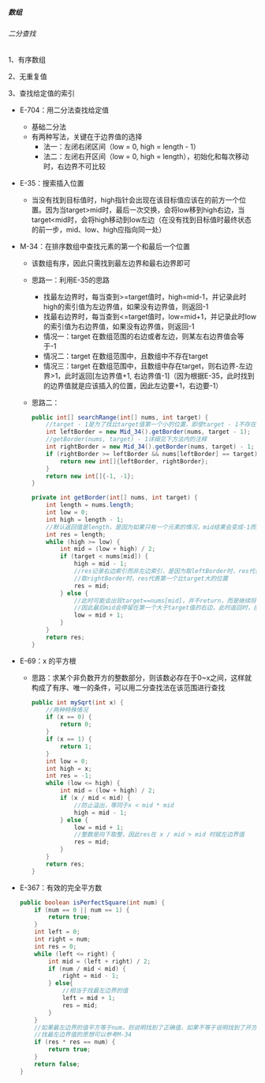 ##### 数组

###### 二分查找

1、有序数组

2、无重复值

3、查找给定值的索引

- E-704：用二分法查找给定值
  - 基础二分法
  - 有两种写法，关键在于边界值的选择
      - 法一：左闭右闭区间（low = 0, high = length - 1）
      - 法二：左闭右开区间（low = 0, high = length），初始化和每次移动时，右边界不可比较

- E-35：搜索插入位置
    - 当没有找到目标值时，high指针会出现在该目标值应该在的前方一个位置。因为当target>mid时，最后一次交换，会将low移到high右边，当target<mid时，会将high移动到low左边（在没有找到目标值时最终状态的前一步，mid、low、high应指向同一处）

- M-34：在排序数组中查找元素的第一个和最后一个位置

    - 该数组有序，因此只需找到最左边界和最右边界即可

    - 思路一：利用E-35的思路

        - 找最左边界时，每当查到>=target值时，high=mid-1，并记录此时high的索引值为左边界值，如果没有边界值，则返回-1
        - 找最右边界时，每当查到<=target值时，low=mid+1，并记录此时low的索引值为右边界值，如果没有边界值，则返回-1
        - 情况一：target 在数组范围的右边或者左边，则某左右边界值会等于-1
        - 情况二：target 在数组范围中，且数组中不存在target
        - 情况三：target 在数组范围中，且数组中存在target，则右边界-左边界>1，此时返回[左边界值+1, 右边界值-1]（因为根据E-35，此时找到的边界值就是应该插入的位置，因此左边要+1，右边要-1）

    - 思路二：

        ```java
        public int[] searchRange(int[] nums, int target) {
            //target - 1是为了找比target值第一个小的位置，即使target - 1不存在，res返回的也是第一个小的位置的索引值，参考E-35
            int leftBorder = new Mid_34().getBorder(nums, target - 1);
            //getBorder(nums, target) - 1详细见下方法内的注释
            int rightBorder = new Mid_34().getBorder(nums, target) - 1;
            if (rightBorder >= leftBorder && nums[leftBorder] == target) {
                return new int[]{leftBorder, rightBorder};
            }
            return new int[]{-1, -1};
        }
        
        private int getBorder(int[] nums, int target) {
            int length = nums.length;
            int low = 0;
            int high = length - 1;
            //默认返回值是length，是因为如果只有一个元素的情况，mid结果会变成-1而造成错误
            int res = length;
            while (high >= low) {
                int mid = (low + high) / 2;
                if (target < nums[mid]) {
                    high = mid - 1;
                    //res记录右边索引而非左边索引，是因为取leftBorder时，res代表第一个比target小的位置的下一个索引
                    //取rightBorder时，res代表第一个比target大的位置
                    res = mid;
                } else {
                    //此时可能会出现target==nums[mid]，并不return，而是继续将low+1，进一步“压缩”左边的空间，
                    //因此最后mid会停留在第一个大于target值的右边，此时返回时，应将return值-1
                    low = mid + 1;
                }
            }
            return res;
        }
        ```

- E-69：x 的平方根

    - 思路：求某个非负数开方的整数部分，则该数必存在于0~x之间，这样就构成了有序、唯一的条件，可以用二分查找法在该范围进行查找

        ```java
        public int mySqrt(int x) {
            //两种特殊情况
            if (x == 0) {
                return 0;
            }
            if (x == 1) {
                return 1;
            }
            int low = 0;
            int high = x;
            int res = -1;
            while (low <= high) {
                int mid = (low + high) / 2;
                if (x / mid < mid) {
                    //防止溢出，等同于x < mid * mid
                    high = mid - 1;
                } else {
                    low = mid + 1;
                    //整数是向下取整，因此res在 x / mid > mid 时赋左边界值
                    res = mid;
                }
            }
            return res;
        }
        ```

- E-367：有效的完全平方数

  ```java
  public boolean isPerfectSquare(int num) {
      if (num == 0 || num == 1) {
          return true;
      }
      int left = 0;
      int right = num;
      int res = 0;
      while (left <= right) {
          int mid = (left + right) / 2;
          if (num / mid < mid) {
              right = mid - 1;
          } else{
              //相当于找最左边界的值
              left = mid + 1;
              res = mid;
          }
      }
      //如果最左边界的值平方等于num，则说明找到了正确值，如果不等于说明找到了开方值的整数部分
      //找最左边界值的思想可以参考M-34
      if (res * res == num) {
          return true;
      }
      return false;
  }
  ```

  
